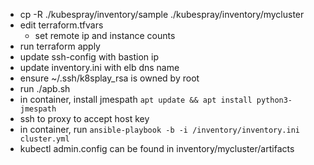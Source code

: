 - cp -R ./kubespray/inventory/sample ./kubespray/inventory/mycluster
- edit terraform.tfvars
  - set remote ip and instance counts
- run terraform apply
- update ssh-config with bastion ip
- update inventory.ini with elb dns name
- ensure ~/.ssh/k8splay_rsa is owned by root
- run ./apb.sh
- in container, install jmespath `apt update && apt install python3-jmespath`
- ssh to proxy to accept host key
- in container, run `ansible-playbook -b -i /inventory/inventory.ini cluster.yml`
- kubectl admin.config can be found in inventory/mycluster/artifacts